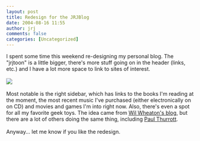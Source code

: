 ```yaml
---
layout: post
title: Redesign for the JRJBlog
date: 2004-08-16 11:55
author: jrj
comments: false
categories: [Uncategorized]
---
```

I spent some time this weekend re-designing my personal blog. The "jrjtoon" is a little bigger, there's more stuff going on in the header (links, etc.) and I have a lot more space to link to sites of interest.<br /><br /><img src="http://archive.jrj.org/jrjredesign.gif" /><br /><br />Most notable is the right sidebar, which has links to the books I'm reading at the moment, the most recent music I've purchased (either electronically on on CD) and movies and games I'm into right now. Also, there's even a spot for all my favorite geek toys.  The idea came from <a href="http://www.wilwheaton.net/" target="_blank">Wil Wheaton's blog</a>, but there are a lot of others doing the same thing, including <a href="http://www.internet-nexus.com/" target="_blank">Paul Thurrott</a>.<br /><br />Anyway... let me know if you like the redesign.
